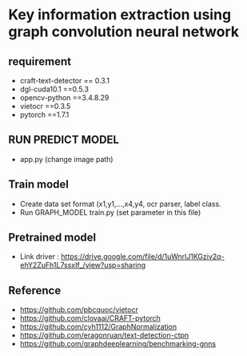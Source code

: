 # Key information extraction using graph convolution neural network
## requirement
* craft-text-detector == 0.3.1 
* dgl-cuda10.1         ==0.5.3
* opencv-python        ==3.4.8.29 
* vietocr              ==0.3.5
* pytorch              ==1.7.1
## RUN PREDICT MODEL
* app.py (change image path)
## Train model
* Create data set format (x1,y1,...,x4,y4, ocr parser, label class.
* Run GRAPH_MODEL train.py (set parameter in this file)
<!-- ## Visualize image predict
* <img align="center" width="200" height="400" src="./images/2.jpg">
* <img align="center" width="200" height="400" src="./images/1.jpg"> -->
## Pretrained model
* Link driver : https://drive.google.com/file/d/1uWnrlJ1KGziv2q-ehY2ZuFh1L7ssxIf_/view?usp=sharing
## Reference
* https://github.com/pbcquoc/vietocr
* https://github.com/clovaai/CRAFT-pytorch
* https://github.com/cyh1112/GraphNormalization
* https://github.com/eragonruan/text-detection-ctpn
* https://github.com/graphdeeplearning/benchmarking-gnns
